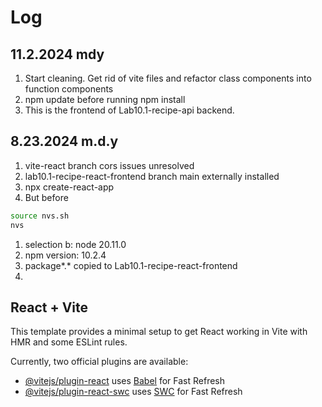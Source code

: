# Log

## 11.2.2024 mdy
1. Start  cleaning. Get rid of vite files and refactor class components into function components
1. npm update before running npm install
1. This is the frontend of Lab10.1-recipe-api backend. 

## 8.23.2024 m.d.y

1. vite-react branch cors issues unresolved
1. lab10.1-recipe-react-frontend branch main externally installed
1. npx create-react-app
1. But before
```sh
source nvs.sh
nvs
```
1. selection b: node 20.11.0
1. npm version: 10.2.4
1. package*.* copied to Lab10.1-recipe-react-frontend
1. 

## React + Vite

This template provides a minimal setup to get React working in Vite with HMR and some ESLint rules.

Currently, two official plugins are available:

- [@vitejs/plugin-react](https://github.com/vitejs/vite-plugin-react/blob/main/packages/plugin-react/README.md) uses [Babel](https://babeljs.io/) for Fast Refresh
- [@vitejs/plugin-react-swc](https://github.com/vitejs/vite-plugin-react-swc) uses [SWC](https://swc.rs/) for Fast Refresh
